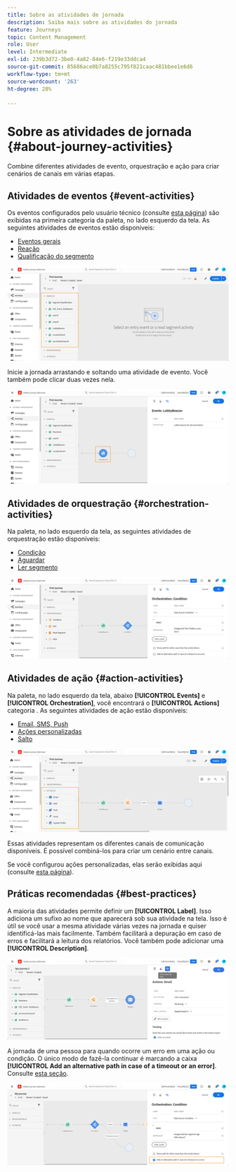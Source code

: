 ```yaml
---
title: Sobre as atividades de jornada
description: Saiba mais sobre as atividades do jornada
feature: Journeys
topic: Content Management
role: User
level: Intermediate
exl-id: 239b3d72-3be0-4a82-84e6-f219e33ddca4
source-git-commit: 85686ace0b7a8255c795f821caac481bbee1e6d6
workflow-type: tm+mt
source-wordcount: '263'
ht-degree: 28%

---
```


# Sobre as atividades de jornada {#about-journey-activities}

Combine diferentes atividades de evento, orquestração e ação para criar cenários de canais em várias etapas.

## Atividades de eventos {#event-activities}

Os eventos configurados pelo usuário técnico (consulte [esta página](../event/about-events.md)) são exibidas na primeira categoria da paleta, no lado esquerdo da tela. As seguintes atividades de eventos estão disponíveis:

* [Eventos gerais](../building-journeys/general-events.md)
* [Reação](../building-journeys/reaction-events.md)
* [Qualificação do segmento](../building-journeys/segment-qualification-events.md)

![](assets/journey43.png)

Inicie a jornada arrastando e soltando uma atividade de evento. Você também pode clicar duas vezes nela.

![](assets/journey44.png)

## Atividades de orquestração {#orchestration-activities}

Na paleta, no lado esquerdo da tela, as seguintes atividades de orquestração estão disponíveis:

* [Condição](../building-journeys/condition-activity.md)
* [Aguardar](../building-journeys/wait-activity.md)
* [Ler segmento](../building-journeys/read-segment.md)

![](assets/journey49.png)

## Atividades de ação {#action-activities}

Na paleta, no lado esquerdo da tela, abaixo **[!UICONTROL Events]** e **[!UICONTROL Orchestration]**, você encontrará o **[!UICONTROL Actions]** categoria . As seguintes atividades de ação estão disponíveis:

* [Email, SMS, Push](../building-journeys/journeys-message.md)
* [Ações personalizadas](../building-journeys/using-custom-actions.md)
* [Salto](../building-journeys/jump.md)

![](assets/journey58.png)

Essas atividades representam os diferentes canais de comunicação disponíveis. É possível combiná-los para criar um cenário entre canais.

Se você configurou ações personalizadas, elas serão exibidas aqui (consulte [esta página](../building-journeys/using-custom-actions.md)).

## Práticas recomendadas {#best-practices}

A maioria das atividades permite definir um **[!UICONTROL Label]**. Isso adiciona um sufixo ao nome que aparecerá sob sua atividade na tela. Isso é útil se você usar a mesma atividade várias vezes na jornada e quiser identificá-las mais facilmente. Também facilitará a depuração em caso de erros e facilitará a leitura dos relatórios. Você também pode adicionar uma **[!UICONTROL Description]**.

![](assets/journey59bis.png)

A jornada de uma pessoa para quando ocorre um erro em uma ação ou condição. O único modo de fazê-la continuar é marcando a caixa **[!UICONTROL Add an alternative path in case of a timeout or an error]**. Consulte [esta seção](../building-journeys/using-the-journey-designer.md#paths).

![](assets/journey42.png)
